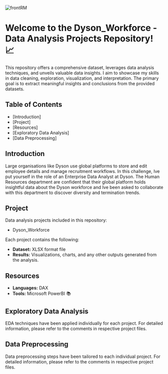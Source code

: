
![frontRM](https://github.com/KatarinaOldakowski/Dyson_Workforce/assets/128411602/71db183a-8193-4c85-8a76-d2f452be116c)

# Welcome to the Dyson_Workforce - Data Analysis Projects Repository! 📈 

This repository offers a comprehensive dataset, leverages data analysis techniques, and unveils valuable data insights. I aim to showcase my skills in data cleaning, exploration, visualization, and interpretation.
The primary goal is to extract meaningful insights and conclusions from the provided datasets.

## Table of Contents
- [Introduction]
- [Project]
- [Resources]
- [Exploratory Data Analysis]
- [Data Preprocessing]


## Introduction

Large organisations like Dyson use global platforms to store and edit employee details and manage recruitment workflows. In this challenge, Ive put yourself in the role of an Enterprise Data Analyst at Dyson. The Human Resources department are confident that their global platform holds insightful data about the Dyson workforce and Ive been asked to collaborate with this department to discover diversity and termination trends. 


## Project

Data analysis projects included in this repository:
- Dyson_Workforce

Each project contains the following:

- **Dataset:** XLSX format file
- **Results:** Visualizations, charts, and any other outputs generated from the analysis.


## Resources

- **Languages:** DAX
- **Tools:**  Microsoft PowerBI 📚



## Exploratory Data Analysis

EDA techniques have been applied individually for each project. For detailed information, please refer to the comments in respective project files.


## Data Preprocessing

Data preprocessing steps have been tailored to each individual project. For detailed information, please refer to the comments in respective project files.
